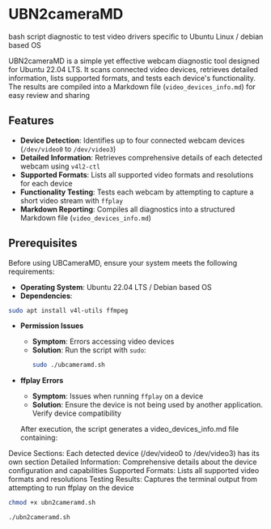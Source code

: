 # UBN2cameraMD
bash script diagnostic to test video drivers specific to Ubuntu Linux / debian based OS

UBN2cameraMD is a simple yet effective webcam diagnostic tool designed for Ubuntu 22.04 LTS. It scans connected video devices, retrieves detailed information, lists supported formats, and tests each device's functionality. The results are compiled into a Markdown file (`video_devices_info.md`) for easy review and sharing

## Features

- **Device Detection**: Identifies up to four connected webcam devices (`/dev/video0` to `/dev/video3`)
- **Detailed Information**: Retrieves comprehensive details of each detected webcam using `v4l2-ctl`
- **Supported Formats**: Lists all supported video formats and resolutions for each device
- **Functionality Testing**: Tests each webcam by attempting to capture a short video stream with `ffplay`
- **Markdown Reporting**: Compiles all diagnostics into a structured Markdown file (`video_devices_info.md`)

## Prerequisites

Before using UBCameraMD, ensure your system meets the following requirements:

- **Operating System**: Ubuntu 22.04 LTS / Debian based OS
- **Dependencies**:
```bash
sudo apt install v4l-utils ffmpeg
```

- **Permission Issues**
  - **Symptom**: Errors accessing video devices
  - **Solution**: Run the script with `sudo`:
    ```bash
    sudo ./ubcameramd.sh
    ```

- **ffplay Errors**
  - **Symptom**: Issues when running `ffplay` on a device
  - **Solution**: Ensure the device is not being used by another application. Verify device compatibility
 
  After execution, the script generates a video_devices_info.md file containing:

Device Sections: Each detected device (/dev/video0 to /dev/video3) has its own section
Detailed Information: Comprehensive details about the device configuration and capabilities
Supported Formats: Lists all supported video formats and resolutions
Testing Results: Captures the terminal output from attempting to run ffplay on the device

```bash
chmod +x ubn2cameramd.sh
```
```bash
./ubn2cameramd.sh
```
